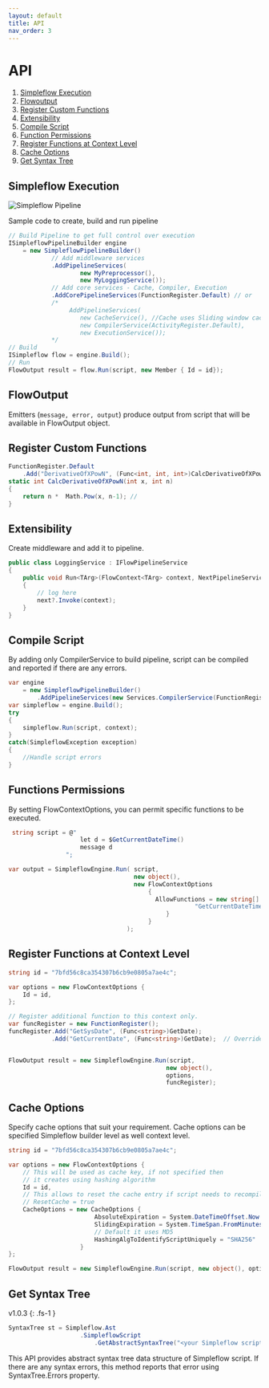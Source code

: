 ```yaml
---
layout: default
title: API
nav_order: 3
---
```

# API

1. [Simpleflow Execution](#simpleflow-pipeline)
1. [Flowoutput](#flowoutput)
1. [Register Custom Functions](#register-custom-functions)
1. [Extensibility](#extensibility)
1. [Compile Script](#compile-script)
1. [Function Permissions](#function-permissions)
1. [Register Functions at Context Level](#register-functions-at-context-level)
1. [Cache Options](#cache-options)
1. [Get Syntax Tree](#get-syntax-tree)

## Simpleflow Execution
<a name="simpleflow-pipeline"></a>

![Simpleflow Pipeline](http://www.plantuml.com/plantuml/proxy?cache=no&src=https://raw.githubusercontent.com/navtech-io/Simpleflow/main/SimpleflowDiagram.puml)

Sample code to create, build and run pipeline
```csharp
// Build Pipeline to get full control over execution
ISimpleflowPipelineBuilder engine
    = new SimpleflowPipelineBuilder()
            // Add middleware services 
            .AddPipelineServices(
                    new MyPreprocessor(), 
                    new MyLoggingService());
            // Add core services - Cache, Compiler, Execution
            .AddCorePipelineServices(FunctionRegister.Default) // or
            /*
                 AddPipelineServices(
                    new CacheService(), //Cache uses Sliding window cache policy 
                    new CompilerService(ActivityRegister.Default),
                    new ExecutionService()); 
            */
// Build
ISimpleflow flow = engine.Build();
// Run
FlowOutput result = flow.Run(script, new Member { Id = id});
```
## FlowOutput

Emitters (`message, error, output`) produce output from script that will be available in FlowOutput object.

## Register Custom Functions

```csharp
FunctionRegister.Default
    .Add("DerivativeOfXPowN", (Func<int, int, int>)CalcDerivativeOfXPowN)
static int CalcDerivativeOfXPowN(int x, int n)
{
    return n *  Math.Pow(x, n-1); //
}
```
## Extensibility

Create middleware and add it to pipeline.

```csharp
public class LoggingService : IFlowPipelineService
{
    public void Run<TArg>(FlowContext<TArg> context, NextPipelineService<TArg> next)
    {
        // log here    
        next?.Invoke(context);
    }
}
```

## Compile Script
By adding only CompilerService to build pipeline, script can be compiled and reported if there are any errors.
```csharp
var engine
    = new SimpleflowPipelineBuilder()
        .AddPipelineServices(new Services.CompilerService(FunctionRegister.Default));
var simpleflow = engine.Build();
try 
{
    simpleflow.Run(script, context);
} 
catch(SimpleflowException exception)
{
    //Handle script errors
}
```

## Functions Permissions
By setting FlowContextOptions, you can permit specific functions to be executed.

```csharp
 string script = @"
                    let d = $GetCurrentDateTime()
                    message d
                ";

var output = SimpleflowEngine.Run( script, 
                                   new object(), 
                                   new FlowContextOptions
                                       {
                                         AllowFunctions = new string[] { 
                                                    "GetCurrentDateTime" 
                                            }
                                       }
                                 );
```

## Register Functions at Context Level

```csharp
string id = "7bfd56c8ca354307b6cb9e0805a7ae4c";

var options = new FlowContextOptions { 
    Id = id,
};

// Register additional function to this context only.
var funcRegister = new FunctionRegister();
funcRegister.Add("GetSysDate", (Func<string>)GetDate);
            .Add("GetCurrentDate", (Func<string>)GetDate);  // Override Default Function


FlowOutput result = new SimpleflowEngine.Run(script,
                                            new object(),
                                            options,
                                            funcRegister);
```


## Cache Options
Specify cache options that suit your requirement. Cache options can be specified Simpleflow builder level as well context level.

```csharp
string id = "7bfd56c8ca354307b6cb9e0805a7ae4c";

var options = new FlowContextOptions { 
    // This will be used as cache key, if not specified then
    // it creates using hashing algorithm
    Id = id, 
    // This allows to reset the cache entry if script needs to recompile
    // ResetCache = true 
    CacheOptions = new CacheOptions { 
                        AbsoluteExpiration = System.DateTimeOffset.Now.AddHours(1),
                        SlidingExpiration = System.TimeSpan.FromMinutes(3),
                        // Default it uses MD5
                        HashingAlgToIdentifyScriptUniquely = "SHA256" 
                    }
};

FlowOutput result = new SimpleflowEngine.Run(script, new object(), options);
```

## Get Syntax Tree 
v1.0.3 {: .fs-1 }
```csharp
SyntaxTree st = Simpleflow.Ast
                    .SimpleflowScript
                        .GetAbstractSyntaxTree("<your Simpleflow script here>")
```
This API provides abstract syntax tree data structure  of Simpleflow script. If there are any syntax errors, this method reports that error using SyntaxTree.Errors property.

